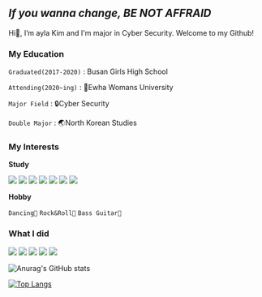 ## _If you wanna change, BE NOT AFFRAID_

Hi👋, I’m ayla Kim and I'm major in Cyber Security. Welcome to my Github!

### My Education
`Graduated(2017-2020)` : Busan Girls High School

`Attending(2020~ing)` : 🌸Ewha Womans University 

`Major Field` : 🔒Cyber Security

`Double Major` : 🌏North Korean Studies


### My Interests

**Study**

<img src="https://img.shields.io/badge/Java-007396?style=flat-square&logo=Java&logoColor=white"/> <img src="https://img.shields.io/badge/C-A8B9CC?style=flat-square&logo=C&logoColor=white"/> <img src="https://img.shields.io/badge/Linux-FCC624?style=flat-square&logo=Linux&logoColor=white"/> <img src="https://img.shields.io/badge/MySQL-4479A1?style=flat-square&logo=MySQL&logoColor=white"/> <img src="https://img.shields.io/badge/HTML-E34F26?style=flat-square&logo=HTML5&logoColor=white"/> <img src="https://img.shields.io/badge/CSS-1572B6?style=flat-square&logo=CSS3&logoColor=white"/> <img src="https://img.shields.io/badge/Python-3776AB?style=flat-square&logo=Python&logoColor=white"/> 

**Hobby**

`Dancing💃` `Rock&Roll🤟` `Bass Guitar🎸`

### What I did

<img src="https://img.shields.io/badge/Java-007396?style=flat-square&logo=Java&logoColor=white"/> <img src="https://img.shields.io/badge/C-A8B9CC?style=flat-square&logo=C&logoColor=white"/> <img src="https://img.shields.io/badge/HTML-E34F26?style=flat-square&logo=HTML5&logoColor=white"/> <img src="https://img.shields.io/badge/CSS-1572B6?style=flat-square&logo=CSS3&logoColor=white"/> <img src="https://img.shields.io/badge/Python-3776AB?style=flat-square&logo=Python&logoColor=white"/> 




![Anurag's GitHub stats](https://github-readme-stats.vercel.app/api?username=ayla-12&show_icons=true&theme=dark)

[![Top Langs](https://github-readme-stats.vercel.app/api/top-langs/?username=anuraghazra)](https://github.com/anuraghazra/github-readme-stats)


<!---
ayla-12/ayla-12 is a ✨ special ✨ repository because its `README.md` (this file) appears on your GitHub profile.
You can click the Preview link to take a look at your changes.
--->

